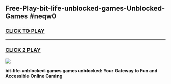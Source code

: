 
## Free-Play-bit-life-unblocked-games-Unblocked-Games #neqw0
<h3>
<a href="https://news.freeplayer.one?title=bit-life-unblocked-games&ref=8M">CLICK TO PLAY</a></h3>
<hr>

<h3>
<a href="https://news.freeplayer.one?title=bit-life-unblocked-games&ref=8M">CLICK 2 PLAY</a>
  
</h3>

<a href="https://news.freeplayer.one?title=bit-life-unblocked-games&ref=8M"><img src="https://clearcache.store/games.png"></a>


**bit-life-unblocked-games games unblocked: Your Gateway to Fun and Accessible Online Gaming**
